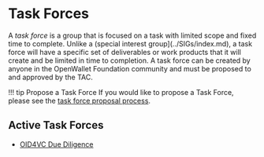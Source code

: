 # Task Forces

A _task force_ is a group that is focused on a task with limited scope and fixed time to complete. Unlike a (special interest group](../SIGs/index.md), a task force will have a specific set of deliverables or work products that it will create and be limited in time to completion. A task force can be created by anyone in the OpenWallet Foundation community and must be proposed to and approved by the TAC.

!!! tip Propose a Task Force
    If you would like to propose a Task Force, please see the [task force proposal process](../governance/task-force-process.md).

## Active Task Forces

* [OID4VC Due Diligence](./OID4VC-due-diligence.md)
